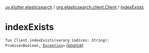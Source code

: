 [uy.klutter.elasticsearch](../index.md) / [org.elasticsearch.client.Client](index.md) / [indexExists](.)


# indexExists
<code>fun Client.indexExists(vararg indices: String): Promise<Boolean, [Exception](http://docs.oracle.com/javase/6/docs/api/java/lang/Exception.html)></code> [(source)](https://github.com/kohesive/klutter/blob/master/elasticsearch-jdk7/src/main/kotlin/uy/klutter/elasticsearch/Client.kt#L134)<br/>

